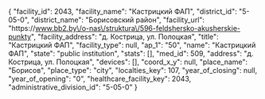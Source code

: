 {
    "facility_id": 2043,
    "facility_name": "Кастрицкий ФАП",
    "district_id": "5-05-0",
    "district_name": "Борисовский район",
    "facility_url": "https:\/\/www.bb2.by\/o-nas\/struktura\/596-feldshersko-akusherskie-punkty",
    "facility_address": "д. Кострица, ул. Полоцкая",
    "title": "Кастрицкий ФАП",
    "facility_type": null,
    "ap_1": "50",
    "name": "Кастрицкий ФАП",
    "state": "public institution",
    "stats": [],
    "med_id": 509,
    "address": "д. Кострица, ул. Полоцкая",
    "devices": [],
    "coord_x_y": null,
    "place_name": "Борисов",
    "place_type": "city",
    "localties_key": 107,
    "year_of_closing": null,
    "year_of_opening": "0",
    "healthcare_facility_key": 2043,
    "administrative_division_id": "5-05-0"
}